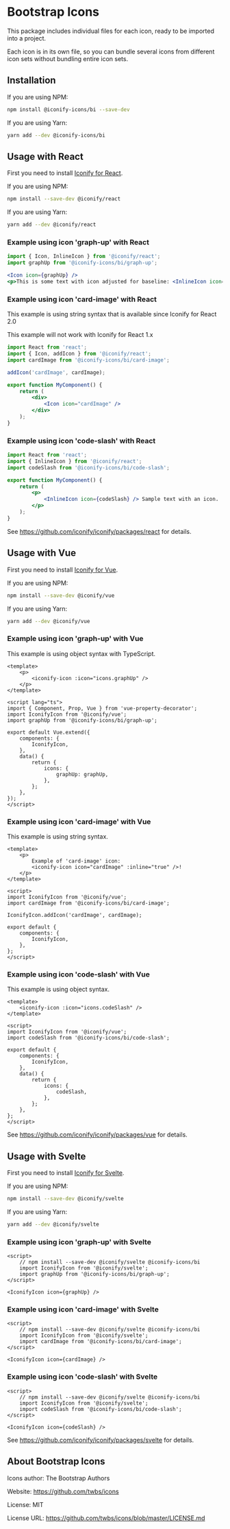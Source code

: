 # Bootstrap Icons

This package includes individual files for each icon, ready to be imported into a project.

Each icon is in its own file, so you can bundle several icons from different icon sets without bundling entire icon sets.

## Installation

If you are using NPM:

```bash
npm install @iconify-icons/bi --save-dev
```

If you are using Yarn:

```bash
yarn add --dev @iconify-icons/bi
```

## Usage with React

First you need to install [Iconify for React](https://github.com/iconify/iconify/packages/react).

If you are using NPM:

```bash
npm install --save-dev @iconify/react
```

If you are using Yarn:

```bash
yarn add --dev @iconify/react
```

### Example using icon 'graph-up' with React

```js
import { Icon, InlineIcon } from '@iconify/react';
import graphUp from '@iconify-icons/bi/graph-up';
```

```jsx
<Icon icon={graphUp} />
<p>This is some text with icon adjusted for baseline: <InlineIcon icon={graphUp} /></p>
```

### Example using icon 'card-image' with React

This example is using string syntax that is available since Iconify for React 2.0

This example will not work with Iconify for React 1.x

```jsx
import React from 'react';
import { Icon, addIcon } from '@iconify/react';
import cardImage from '@iconify-icons/bi/card-image';

addIcon('cardImage', cardImage);

export function MyComponent() {
	return (
		<div>
			<Icon icon="cardImage" />
		</div>
	);
}
```

### Example using icon 'code-slash' with React

```jsx
import React from 'react';
import { InlineIcon } from '@iconify/react';
import codeSlash from '@iconify-icons/bi/code-slash';

export function MyComponent() {
	return (
		<p>
			<InlineIcon icon={codeSlash} /> Sample text with an icon.
		</p>
	);
}
```

See https://github.com/iconify/iconify/packages/react for details.

## Usage with Vue

First you need to install [Iconify for Vue](https://github.com/iconify/iconify/packages/vue).

If you are using NPM:

```bash
npm install --save-dev @iconify/vue
```

If you are using Yarn:

```bash
yarn add --dev @iconify/vue
```

### Example using icon 'graph-up' with Vue

This example is using object syntax with TypeScript.

```vue
<template>
	<p>
		<iconify-icon :icon="icons.graphUp" />
	</p>
</template>

<script lang="ts">
import { Component, Prop, Vue } from 'vue-property-decorator';
import IconifyIcon from '@iconify/vue';
import graphUp from '@iconify-icons/bi/graph-up';

export default Vue.extend({
	components: {
		IconifyIcon,
	},
	data() {
		return {
			icons: {
				graphUp: graphUp,
			},
		};
	},
});
</script>
```

### Example using icon 'card-image' with Vue

This example is using string syntax.

```vue
<template>
	<p>
		Example of 'card-image' icon:
		<iconify-icon icon="cardImage" :inline="true" />!
	</p>
</template>

<script>
import IconifyIcon from '@iconify/vue';
import cardImage from '@iconify-icons/bi/card-image';

IconifyIcon.addIcon('cardImage', cardImage);

export default {
	components: {
		IconifyIcon,
	},
};
</script>
```

### Example using icon 'code-slash' with Vue

This example is using object syntax.

```vue
<template>
	<iconify-icon :icon="icons.codeSlash" />
</template>

<script>
import IconifyIcon from '@iconify/vue';
import codeSlash from '@iconify-icons/bi/code-slash';

export default {
	components: {
		IconifyIcon,
	},
	data() {
		return {
			icons: {
				codeSlash,
			},
		};
	},
};
</script>
```

See https://github.com/iconify/iconify/packages/vue for details.

## Usage with Svelte

First you need to install [Iconify for Svelte](https://github.com/iconify/iconify/packages/svelte).

If you are using NPM:

```bash
npm install --save-dev @iconify/svelte
```

If you are using Yarn:

```bash
yarn add --dev @iconify/svelte
```

### Example using icon 'graph-up' with Svelte

```svelte
<script>
    // npm install --save-dev @iconify/svelte @iconify-icons/bi
    import IconifyIcon from '@iconify/svelte';
    import graphUp from '@iconify-icons/bi/graph-up';
</script>

<IconifyIcon icon={graphUp} />
```

### Example using icon 'card-image' with Svelte

```svelte
<script>
    // npm install --save-dev @iconify/svelte @iconify-icons/bi
    import IconifyIcon from '@iconify/svelte';
    import cardImage from '@iconify-icons/bi/card-image';
</script>

<IconifyIcon icon={cardImage} />
```

### Example using icon 'code-slash' with Svelte

```svelte
<script>
    // npm install --save-dev @iconify/svelte @iconify-icons/bi
    import IconifyIcon from '@iconify/svelte';
    import codeSlash from '@iconify-icons/bi/code-slash';
</script>

<IconifyIcon icon={codeSlash} />
```

See https://github.com/iconify/iconify/packages/svelte for details.

## About Bootstrap Icons

Icons author: The Bootstrap Authors

Website: https://github.com/twbs/icons

License: MIT

License URL: https://github.com/twbs/icons/blob/master/LICENSE.md
